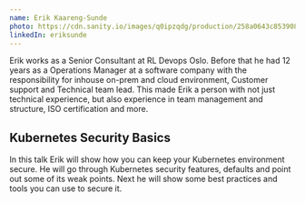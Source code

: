 ```yaml
---
name: Erik Kaareng-Sunde
photo: https://cdn.sanity.io/images/q0ipzqdg/production/258a0643c8539082e99f5033ccdfce3cfbd836b3-400x600.jpg
linkedIn: eriksunde
---
```


Erik works as a Senior Consultant at RL Devops Oslo. Before that he had 12 years as a Operations Manager at a software company with the responsibility for inhouse on-prem and cloud environment, Customer support and Technical team lead. This made Erik a person with not just technical experience, but also experience in team management and structure, ISO certification and more.

## Kubernetes Security Basics

In this talk Erik will show how you can keep your Kubernetes environment secure.
He will go through Kubernetes security features, defaults and point out some of its weak points.
Next he will show some best practices and tools you can use to secure it.
